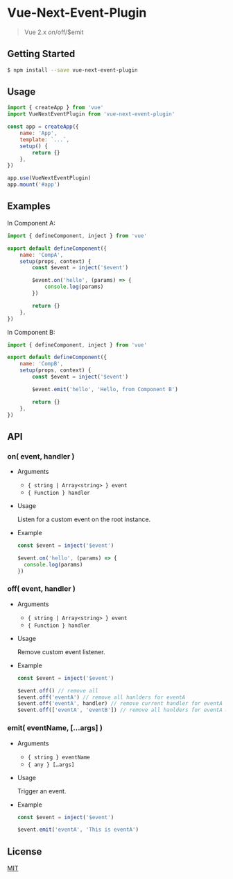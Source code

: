 # Vue-Next-Event-Plugin

> Vue 2.x $on/$off/\$emit

## Getting Started

```sh
$ npm install --save vue-next-event-plugin
```

## Usage

```javascript
import { createApp } from 'vue'
import VueNextEventPlugin from 'vue-next-event-plugin'

const app = createApp({
	name: 'App',
	template: `...`,
	setup() {
		return {}
	},
})

app.use(VueNextEventPlugin)
app.mount('#app')
```

## Examples

In Component A:

```javascript
import { defineComponent, inject } from 'vue'

export default defineComponent({
	name: 'CompA',
	setup(props, context) {
		const $event = inject('$event')

		$event.on('hello', (params) => {
			console.log(params)
		})

		return {}
	},
})
```

In Component B:

```javascript
import { defineComponent, inject } from 'vue'

export default defineComponent({
	name: 'CompB',
	setup(props, context) {
		const $event = inject('$event')

		$event.emit('hello', 'Hello, from Component B')

		return {}
	},
})
```

## API

### on( event, handler )

- Arguments

  - `{ string | Array<string> } event`
  - `{ Function } handler`

- Usage

  Listen for a custom event on the root instance.

- Example

  ```javascript
  const $event = inject('$event')

  $event.on('hello', (params) => {
  	console.log(params)
  })
  ```

### off( event, handler )

- Arguments

  - `{ string | Array<string> } event`
  - `{ Function } handler`

- Usage

  Remove custom event listener.

- Example

  ```javascript
  const $event = inject('$event')

  $event.off() // remove all
  $event.off('eventA') // remove all hanlders for eventA
  $event.off('eventA', handler) // remove current handler for eventA
  $event.off(['eventA', 'eventB']) // remove all hanlders for eventA & eventB
  ```

### emit( eventName, […args] )

- Arguments

  - `{ string } eventName`
  - `{ any } […args]`

- Usage

  Trigger an event.

- Example

  ```javascript
  const $event = inject('$event')

  $event.emit('eventA', 'This is eventA')
  ```

## License

[MIT](https://opensource.org/licenses/MIT)
